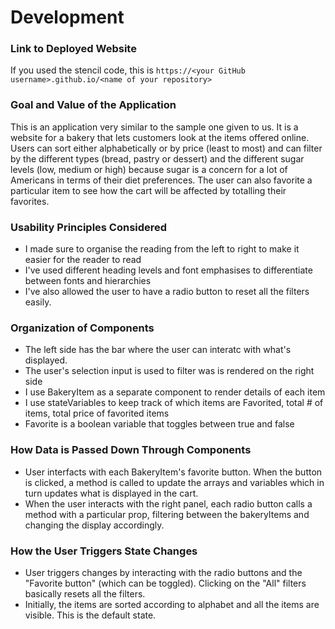# Development

### Link to Deployed Website
If you used the stencil code, this is `https://<your GitHub username>.github.io/<name of your repository>`

### Goal and Value of the Application
This is an application very similar to the sample one given to us. It is a website for a bakery that lets customers look at the items offered online. Users can sort either alphabetically or by price (least to most) and can filter by the different types (bread, pastry or dessert) and the different sugar levels (low, medium or high) because sugar is a concern for a lot of Americans in terms of their diet preferences. The user can also favorite a particular item to see how the cart will be affected by totalling their favorites. 

### Usability Principles Considered
- I made sure to organise the reading from the left to right to make it easier for the reader to read
- I've used different heading levels and font emphasises to differentiate between fonts and hierarchies
- I've also allowed the user to have a radio button to reset all the filters easily. 

### Organization of Components
- The left side has the bar where the user can interatc with what's displayed. 
- The user's selection input is used to filter was is rendered on the right side
- I use BakeryItem as a separate component to render details of each item
- I use stateVariables to keep track of which items are Favorited, total # of items, total price of favorited items
- Favorite is a boolean variable that toggles between true and false 

### How Data is Passed Down Through Components
- User interfacts with each BakeryItem's favorite button. When the button is clicked, a method is called to update the arrays and variables which in turn updates what is displayed in the cart.
- When the user interacts with the right panel, each radio button calls a method with a particular prop, filtering between the bakeryItems and changing the display accordingly. 

### How the User Triggers State Changes
- User triggers changes by interacting with the radio buttons and the "Favorite button" (which can be toggled). Clicking on the "All" filters basically resets all the filters. 
- Initially, the items are sorted according to alphabet and all the items are visible. This is the default state. 
